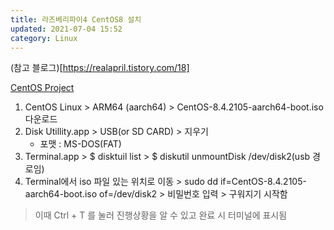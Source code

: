```yaml
---
title: 라즈베리파이4 CentOS8 설치
updated: 2021-07-04 15:52
category: Linux
---
```

(참고 블로그)[https://realapril.tistory.com/18]

[CentOS Project](https://www.centos.org/)  
1. CentOS Linux > ARM64 (aarch64) > CentOS-8.4.2105-aarch64-boot.iso 다운로드
2. Disk Utillity.app > USB(or SD CARD) > 지우기
	- 포맷 : MS-DOS(FAT)
3. Terminal.app > $ disktuil list > $ diskutil unmountDisk /dev/disk2(usb 경로임)
4. Terminal에서 iso 파일 있는 위치로 이동 > 
sudo dd if=CentOS-8.4.2105-aarch64-boot.iso of=/dev/disk2 > 비밀번호 입력 > 구워지기 시작함

> 이때 Ctrl + T 를 눌러 진행상황을 알 수 있고 완료 시 터미널에 표시됨


